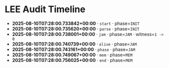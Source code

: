 # LEE Audit Timeline

- **2025-08-10T07:28:00.733842+00:00** · `start` · phase=`INIT`
- **2025-08-10T07:28:00.735620+00:00** · `parse` · phase=`INIT`
- **2025-08-10T07:28:00.738001+00:00** · `jam` · phase=`JAM` · witness=`1 -> 0`
- **2025-08-10T07:28:00.740739+00:00** · `alive` · phase=`JAM`
- **2025-08-10T07:28:00.743161+00:00** · `phase` · phase=`JAM`
- **2025-08-10T07:28:00.749067+00:00** · `mem` · phase=`MEM`
- **2025-08-10T07:28:00.756025+00:00** · `end` · phase=`MEM`